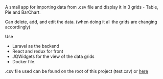 A small app for importing data from .csv file and display it in 3 grids - Table, Pie and BarChart.

Can delete, add, and edit the data. (when doing it all the grids are changing accordingly)

Use 
- Laravel as the backend
- React and redux for front
- JQWidgets for the view of the data grids
- Docker file.

.csv file used can be found on the root of this project (test.csv) or [here](https://www.kaggle.com/c/titanic/data)

